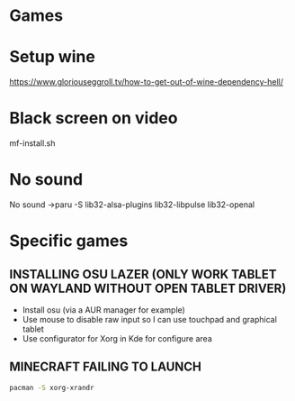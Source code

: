 # Games

# Setup wine
https://www.gloriouseggroll.tv/how-to-get-out-of-wine-dependency-hell/

# Black screen on video
mf-install.sh

# No sound
No sound ->paru -S lib32-alsa-plugins lib32-libpulse lib32-openal


# Specific games
## INSTALLING OSU LAZER (ONLY WORK TABLET ON WAYLAND WITHOUT OPEN TABLET DRIVER)
* Install osu (via a AUR manager for example)
* Use mouse to disable raw input so I can use touchpad and graphical tablet
* Use configurator for Xorg in Kde for configure area

## MINECRAFT FAILING TO LAUNCH
```sh
pacman -S xorg-xrandr
```
